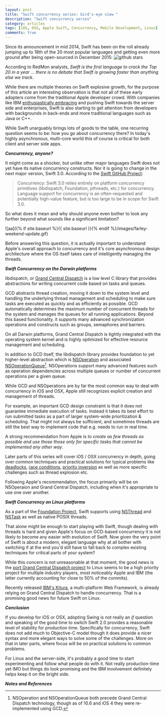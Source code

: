 ```yaml
---
layout: post
title: "Swift concurrency series: bird's-eye view "
description: "Swift concurrency series"
category: articles
tags: [iOS, OSX, Apple Swift, Concurrency, Mobile Development, Linux]
comments: true
---
```


Since its announcement in mid 2014, Swift has been on the roll already jumping up to 18th of the 20 most popular languages and getting even more ground after being open-sourced in December 2015:
![github stars](https://pbs.twimg.com/media/Cb1aJW4WwAIK5w8.png)

According to RedMon analysts, _Swift is the first language to crack the Top 20 in a year ... there is no debate that Swift is growing faster than anything else we track_.

While there are multiple theories on Swift explosive growth, for the purpose of this article an interesting observation is that not all of these early adopters come from the traditional Apple developer crowd. With companies like IBM [enthusiastically embracing](http://www-03.ibm.com/press/us/en/pressrelease/49157.wss) and pushing Swift towards the server side and enterprises, Swift is also starting to get attention from developers with backgrounds in back-ends and more traditional languages such as Java or C++.

While Swift unarguably brings lots of goods to the table, one recurring question seems to be: how you go about concurrency there? In today's highly asynchronous, multi-core world this of course is critical for both client and server side apps.

***Concurrency, anyone?***

It might come as a shocker, but unlike other major languages Swift does not yet have its native concurrency constructs. Nor it is going to change in the next major version, Swift 3.0. According to the [Swift GitHub Project](https://github.com/apple/swift-evolution):

  > Concurrency: Swift 3.0 relies entirely on platform concurrency primitives (libdispatch, Foundation, pthreads, etc.) for concurrency. Language support for concurrency is an often-requested and potentially high-value feature, but is too large to be in scope for Swift 3.0.

So what does it mean and why should anyone even bother to look any further beyond what sounds like a significant limitation?

![aa]({% if site.baseurl %}{{ site.baseurl }}{% endif %}/images/farley-weekend-update.gif)

Before answering this question, it is actually important to understand Apple's overall approach to concurrency and it's core asynchronous design architecture where the OS itself takes care of intelligently managing the threads.

***Swift Concurrency on the Darwin platforms***

libdispatch, or [Grand Central Dispatch](https://developer.apple.com/library/ios/documentation/Performance/Reference/GCD_libdispatch_Ref/) is a low level C library that provides abstractions for writing concurrent code based on tasks and queues.

GCD abstracts thread creation, moving it down to the system level and handling the underlying thread management and scheduling to make sure tasks are executed as quickly and as efficiently as possible. GCD automatically determines the maximum number of concurrent threads for the system and manages the queues for all running applications. Beyond this based functionality, it supports many advanced synchronization operations and constructs such as groups, semaphores and barriers.

On all Darwin platforms, Grand Central Dispatch is tightly integrated with the operating system kernel and is highly optimized for effective resource management and scheduling.

In addition to GCD itself, the libdispatch library provides foundation to yet higher-level abstraction which is [NSOperation](https://developer.apple.com/library/ios/documentation/Cocoa/Reference/NSOperation_class/index.html) and associated [NSOperationQueue](https://developer.apple.com/library/prerelease/ios/documentation/Cocoa/Reference/NSOperationQueue_class/)[^1]. NSOperations support many advanced features such as operation dependencies across multiple queues or number of concurrent operations per a given queue.

While GCD and NSOperations are by far the most common way to deal with concurrency in iOS and OSX, Apple still recognizes explicit creation and management of threads.

For example, an important GCD design constraint is that it does not guarantee immediate execution of tasks. Instead it takes its best effort to run submitted tasks as a part of larger system-wide prioritization & scheduling. That might not always be sufficient, and sometimes threads are still the best way to implement code that e.g. needs to run in real time.

A strong recommendation from Apple is _to create as few threads as possible and use those those only for specific tasks that cannot be implemented any other way_.

Later parts of this series will cover iOS / OSX concurrency in depth, going over common techniques and practical solutions for typical problems like [deadlocks](https://en.wikipedia.org/wiki/Deadlock), [race conditions](https://en.wikipedia.org/wiki/Race_condition#Example), [priority inversion](https://en.wikipedia.org/wiki/Priority_inversion) as well as more specific challenges such as thread explosion etc.

Following Apple's recommendation, the focus primarily will be on NSOperaion and Grand Central Dispatch, including when it's appropriate to use one over another.

***Swift Concurrency on Linux platforms***

As a part of the [Foundation Project](https://github.com/apple/swift-corelibs-foundation), Swift supports using [NSThread](https://developer.apple.com/library/ios/documentation/Cocoa/Reference/Foundation/Classes/NSThread_Class/) and [NSTask](https://developer.apple.com/library/mac/documentation/Cocoa/Reference/Foundation/Classes/NSTask_Class/index.html#//apple_ref/occ/cl/NSTask) as well as native POSIX threads.

That alone might be enough to start playing with Swift, though dealing with threads is hard and given Apple's focus on GCD-based concurrency it is not likely to become any easier with evolution of Swift. Now given the very point of  Swift is about a modern, elegant language why at all bother with switching if at the end you'd still have to fall back to complex existing techniques for critical parts of your system?

While this concern is not unreasonable at that moment, the good news is the [port Grand Central Dispatch project](https://github.com/apple/swift-corelibs-libdispatch) to Linux seems to be a high priority project for multiple industry players, most noticeably Apple and IBM (the latter currently accounting for close to 50% of the commits).

Recently released [IBM's Kitura](https://github.com/IBM-Swift/Kitura?cm_mc_uid=10741446831914349027875&cm_mc_sid_50200000=1458025338), a multi-platform Web Framework, is already relying on Grand Central Dispatch to handle concurrency. That is a promising good news for future Swift on Linux.

***Conclusion***

If you develop for iOS or OSX, adopting Swing is not really an _if_ question and speaking of the good time to switch Swift 2.0 provides a reasonable level of stability for production time. Specifically for concurrency, Swift does not add much to Objective-C model though it does provide a nicer syntax and more elegant ways to solve some of the challenges. More on that in later parts, where focus will be on practical solutions to common problems.

For Linux and the server-side, it's probably a good time to start experimenting and follow what people do with it. Not really production-time yet IMO but things do look promising and the IBM involvement definitely helps keep it on the bright side.



***Notes and References***

[^1]: NSOperation and NSOperationQueue both precede Grand Central Dispatch technology, though as of 10.6 and iOS 4 they were re-implemented using GCD.

[^2]: [Concurrency programming guide](https://developer.apple.com/library/ios/documentation/General/Conceptual/ConcurrencyProgrammingGuide/Introduction/Introduction.html)

[^3]: [Threading Programming Guide](https://developer.apple.com/library/ios/documentation/Cocoa/Conceptual/Multithreading/Introduction/Introduction.html#//apple_ref/doc/uid/10000057i)
